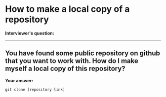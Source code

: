 # How to make a local copy of a repository

**Interviewer's question:**

---
You have found some public repository on github that you want to work with.
How do I make myself a local copy of this repository?
---

**Your answer:**
```
git clone [repository link]
```